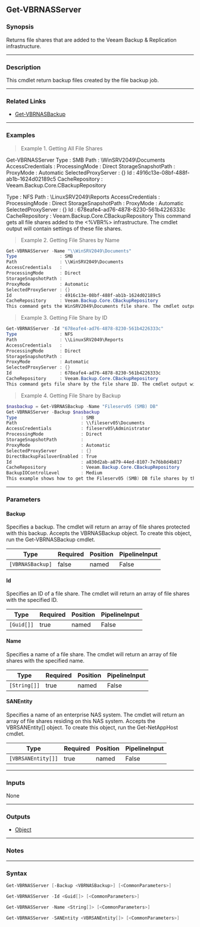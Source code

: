 Get-VBRNASServer
----------------

### Synopsis
Returns file shares that are added to the Veeam Backup & Replication infrastructure.

---

### Description

This cmdlet return backup files created by the file backup job.

---

### Related Links
* [Get-VBRNASBackup](Get-VBRNASBackup)

---

### Examples
> Example 1. Getting All File Shares

Get-VBRNASServer
Type                : SMB
Path                : \\WinSRV2049\Documents
AccessCredentials   :
ProcessingMode      : Direct
StorageSnapshotPath :
ProxyMode           : Automatic
SelectedProxyServer : {}
Id                  : 4916c13e-08bf-488f-ab1b-1624d02189c5
CacheRepository     : Veeam.Backup.Core.CBackupRepository

Type                : NFS
Path                : \\LinuxSRV2049\Reports
AccessCredentials   :
ProcessingMode      : Direct
StorageSnapshotPath :
ProxyMode           : Automatic
SelectedProxyServer : {}
Id                  : 678eafe4-ad76-4878-8230-561b4226333c
CacheRepository     : Veeam.Backup.Core.CBackupRepository
This command gets all file shares added to the <%VBR%> infrastructure. The cmdlet output will contain settings of these file shares.
> Example 2. Getting File Shares by Name

```PowerShell
Get-VBRNASServer -Name "\\WinSRV2049\Documents"
Type                : SMB
Path                : \\WinSRV2049\Documents
AccessCredentials   :
ProcessingMode      : Direct
StorageSnapshotPath :
ProxyMode           : Automatic
SelectedProxyServer : {}
Id                  : 4916c13e-08bf-488f-ab1b-1624d02189c5
CacheRepository     : Veeam.Backup.Core.CBackupRepository
This command gets the WinSRV2049\Documents file share. The cmdlet output will contain settings of these file shares.
```
> Example 3. Getting File Share by ID

```PowerShell
Get-VBRNASServer -Id "678eafe4-ad76-4878-8230-561b4226333c"
Type                : NFS
Path                : \\LinuxSRV2049\Reports
AccessCredentials   :
ProcessingMode      : Direct
StorageSnapshotPath :
ProxyMode           : Automatic
SelectedProxyServer : {}
Id                  : 678eafe4-ad76-4878-8230-561b4226333c
CacheRepository     : Veeam.Backup.Core.CBackupRepository
This command gets file share by the file share ID. The cmdlet output will contain settings of these file shares.
```
> Example 4. Getting File Share by Backup

```PowerShell
$nasbackup = Get-VBRNASBackup -Name "Fileserv05 (SMB) DB"
Get-VBRNASServer -Backup $nasbackup
Type                        : SMB
Path                        : \\fileserv05\Documents
AccessCredentials           : fileserv05\Administrator
ProcessingMode              : Direct
StorageSnapshotPath         :
ProxyMode                   : Automatic
SelectedProxyServer         : {}
DirectBackupFailoverEnabled : True
Id                          : a830d2ab-a879-44ed-8107-7e76b8d4b817
CacheRepository             : Veeam.Backup.Core.CBackupRepository
BackupIOControlLevel        : Medium
This example shows how to get the Fileserv05 (SMB) DB file shares by the backup that protects them. The cmdlet output will contain settings of these file shares.
```

---

### Parameters
#### **Backup**
Specifies a backup. The cmdlet will return an array of file shares protected with this backup. Accepts the VBRNASBackup object. To create this object, run the Get-VBRNASBackup cmdlet.

|Type            |Required|Position|PipelineInput|
|----------------|--------|--------|-------------|
|`[VBRNASBackup]`|false   |named   |False        |

#### **Id**
Specifies an ID of a file share. The cmdlet will return an array of file shares with the specified ID.

|Type      |Required|Position|PipelineInput|
|----------|--------|--------|-------------|
|`[Guid[]]`|true    |named   |False        |

#### **Name**
Specifies a name of a file share. The cmdlet will return an array of file shares with the specified name.

|Type        |Required|Position|PipelineInput|
|------------|--------|--------|-------------|
|`[String[]]`|true    |named   |False        |

#### **SANEntity**
Specifies a name of an enterprise NAS system. The cmdlet will return an array of file shares residing on this NAS system. Accepts the VBRSANEntity[] object. To create this object, run the Get-NetAppHost cmdlet.

|Type              |Required|Position|PipelineInput|
|------------------|--------|--------|-------------|
|`[VBRSANEntity[]]`|true    |named   |False        |

---

### Inputs
None

---

### Outputs
* [Object](https://learn.microsoft.com/en-us/dotnet/api/System.Object)

---

### Notes

---

### Syntax
```PowerShell
Get-VBRNASServer [-Backup <VBRNASBackup>] [<CommonParameters>]
```
```PowerShell
Get-VBRNASServer -Id <Guid[]> [<CommonParameters>]
```
```PowerShell
Get-VBRNASServer -Name <String[]> [<CommonParameters>]
```
```PowerShell
Get-VBRNASServer -SANEntity <VBRSANEntity[]> [<CommonParameters>]
```

